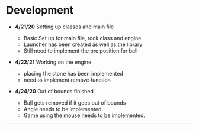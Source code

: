 # Development

 - **4/21/20** Setting up classes and main file
   - Basic Set up for main file, rock class and engine
   - Launcher has been created as well as the library
   - ~~Still need to implement the pre position for ball~~
   
 - **4/22/21** Working on the engine
   - placing the stone has been implemented
   - ~~need to implement remove function~~
   
 - **4/24/20** Out of bounds finished
   - Ball gets removed if it goes out of bounds
   - Angle needs to be implemented   
   - Game using the mouse needs to be implemented.   
---
